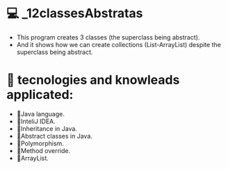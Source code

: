 
# 💻 _12classesAbstratas
- This program creates 3 classes (the superclass being abstract).
- And it shows how we can create collections (List-ArrayList) despite the superclass being abstract.

# 🔧 tecnologies and knowleads applicated:
- 🎯Java language.
- 🎯InteliJ IDEA.
- 🎯Inheritance in Java.
- 🎯Abstract classes in Java.
- 🎯Polymorphism.
- 🎯Method override.
- 🎯ArrayList.
